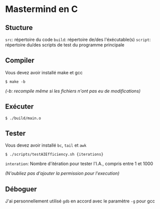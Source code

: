 # Mastermind en C

## Stucture

`src`: répertoire du code
`build`: répertoire de/des l'éxécutable(s)
`script`: répertoire du/des scripts de test du programme principale

## Compiler

Vous devez avoir installé make et gcc

```
$ make -b
```
*(-b: recompile même si les fichiers n'ont pas eu de modifications)*

## Exécuter

```
$ ./build/main.o
```

## Tester

Vous devez avoir installé `bc`, `tail` et `awk`

```
$ ./scripts/testAIEfficiency.sh {iterations}
```

`interation`: Nombre d'itération pour tester l'I.A., compris entre 1 et 1000

*(N'oubliez pas d'ajouter la permission pour l'execution)*

## Déboguer

J'ai personnellement utilisé `gdb` en accord avec le paramètre `-g` pour gcc
